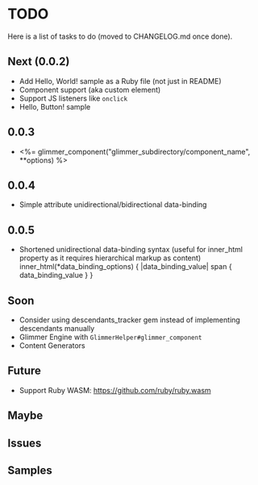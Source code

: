 # TODO

Here is a list of tasks to do (moved to CHANGELOG.md once done).

## Next (0.0.2)

- Add Hello, World! sample as a Ruby file (not just in README)
- Component support (aka custom element)
- Support JS listeners like `onclick`
- Hello, Button! sample

## 0.0.3

- <%= glimmer_component("glimmer_subdirectory/component_name", **options) %>

## 0.0.4

- Simple attribute unidirectional/bidirectional data-binding

## 0.0.5

- Shortened unidirectional data-binding syntax (useful for inner_html property as it requires hierarchical markup as content)
inner_html(*data_binding_options) { |data_binding_value|
  span {
    data_binding_value
  }
}

## Soon

- Consider using descendants_tracker gem instead of implementing descendants manually
- Glimmer Engine with `GlimmerHelper#glimmer_component`
- Content Generators

## Future

- Support Ruby WASM: https://github.com/ruby/ruby.wasm

## Maybe

## Issues

## Samples
